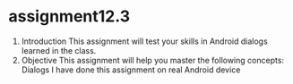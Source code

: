 # assignment12.3

1. Introduction
This assignment will test your skills in Android dialogs learned in the class.
2. Objective
This assignment will help you master the following concepts:
Dialogs
I have done this assignment on real Android device
